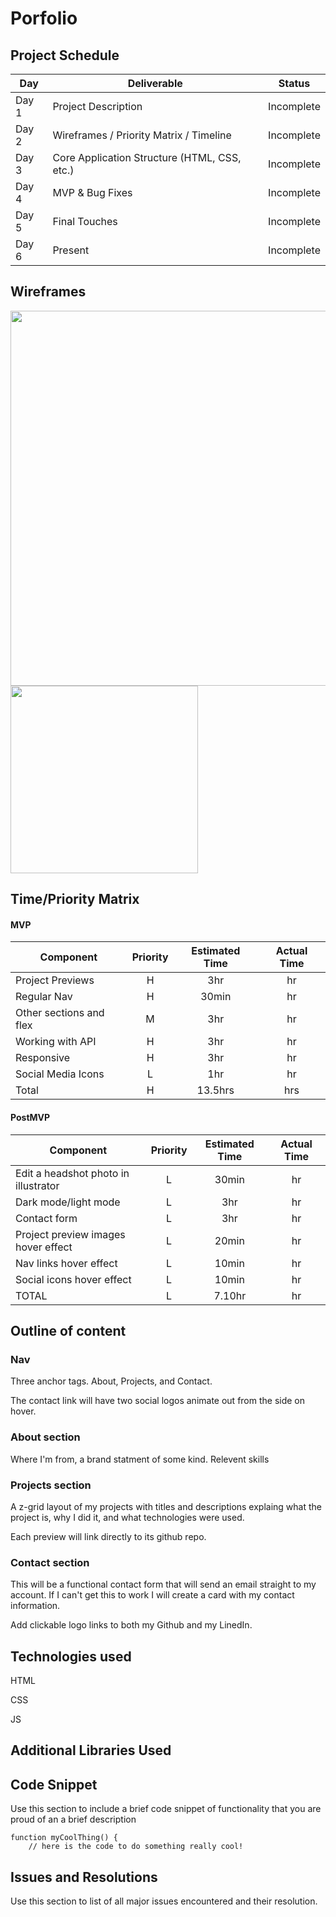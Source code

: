 # Porfolio

## Project Schedule

| Day   | Deliverable                                  | Status     |
| ----- | -------------------------------------------- | ---------- |
| Day 1 | Project Description                          | Incomplete |
| Day 2 | Wireframes / Priority Matrix / Timeline      | Incomplete |
| Day 3 | Core Application Structure (HTML, CSS, etc.) | Incomplete |
| Day 4 | MVP & Bug Fixes                              | Incomplete |
| Day 5 | Final Touches                                | Incomplete |
| Day 6 | Present                                      | Incomplete |

## Wireframes

<img src='wireframes/portfolio-wireframe-web.jpg' width='600px'>

<img src='wireframes/porfolio-wireframe-mobile.jpg' width='300px'>

## Time/Priority Matrix

#### MVP

| Component               | Priority | Estimated Time | Actual Time |
| ----------------------- | :------: | :------------: | :---------: |
| Project Previews        |    H     |      3hr       |     hr      |
| Regular Nav             |    H     |     30min      |     hr      |
| Other sections and flex |    M     |      3hr       |     hr      |
| Working with API        |    H     |      3hr       |     hr      |
| Responsive              |    H     |      3hr       |     hr      |
| Social Media Icons      |    L     |      1hr       |     hr      |
| Total                   |    H     |    13.5hrs     |     hrs     |

#### PostMVP

| Component                            | Priority | Estimated Time | Actual Time |
| ------------------------------------ | :------: | :------------: | :---------: |
| Edit a headshot photo in illustrator |    L     |     30min      |     hr      |
| Dark mode/light mode                 |    L     |      3hr       |     hr      |
| Contact form                         |    L     |      3hr       |     hr      |
| Project preview images hover effect  |    L     |     20min      |     hr      |
| Nav links hover effect               |    L     |     10min      |     hr      |
| Social icons hover effect            |    L     |     10min      |     hr      |
| TOTAL                                |    L     |     7.10hr     |     hr      |

## Outline of content

### Nav

Three anchor tags. About, Projects, and Contact.

The contact link will have two social logos animate out from the side on hover.

### About section

Where I'm from, a brand statment of some kind.
Relevent skills

### Projects section

A z-grid layout of my projects with titles and descriptions explaing what the project is, why I did it, and what technologies were used.

Each preview will link directly to its github repo.

### Contact section

This will be a functional contact form that will send an email straight to my account.
If I can't get this to work I will create a card with my contact information.

Add clickable logo links to both my Github and my LinedIn.

## Technologies used

HTML

CSS

JS

## Additional Libraries Used

## Code Snippet

Use this section to include a brief code snippet of functionality that you are proud of an a brief description

```
function myCoolThing() {
	// here is the code to do something really cool!
```

## Issues and Resolutions

Use this section to list of all major issues encountered and their resolution.
